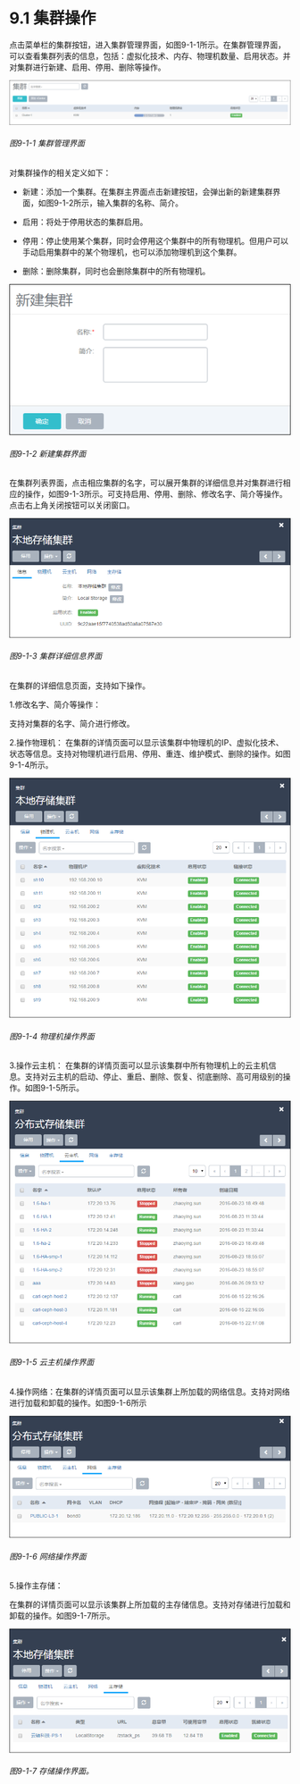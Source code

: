 # 9.1 集群操作

点击菜单栏的集群按钮，进入集群管理界面，如图9-1-1所示。在集群管理界面，可以查看集群列表的信息，包括：虚拟化技术、内存、物理机数量、启用状态。并对集群进行新建、启用、停用、删除等操作。

![png](../images/9-1-1.png "图9-1-1 集群管理界面")

###### 图9-1-1 集群管理界面

对集群操作的相关定义如下：

* 新建：添加一个集群。在集群主界面点击新建按钮，会弹出新的新建集群界面，如图9-1-2所示，输入集群的名称、简介。

* 启用：将处于停用状态的集群启用。

* 停用：停止使用某个集群，同时会停用这个集群中的所有物理机。但用户可以手动启用集群中的某个物理机，也可以添加物理机到这个集群。

* 删除：删除集群，同时也会删除集群中的所有物理机。

![png](../images/9-1-2.png "图9-1-2 新建集群界面")

###### 图9-1-2 新建集群界面

在集群列表界面，点击相应集群的名字，可以展开集群的详细信息并对集群进行相应的操作，如图9-1-3所示。可支持启用、停用、删除、修改名字、简介等操作。点击右上角关闭按钮可以关闭窗口。

![png](../images/9-1-3.png "图9-1-3  集群详细信息界面")

###### 图9-1-3  集群详细信息界面

在集群的详细信息页面，支持如下操作。

1.修改名字、简介等操作：

支持对集群的名字、简介进行修改。

2.操作物理机：
在集群的详情页面可以显示该集群中物理机的IP、虚拟化技术、状态等信息。支持对物理机进行启用、停用、重连、维护模式、删除的操作。如图9-1-4所示。

![png](../images/9-1-4.png "图9-1-4  物理机操作界面")
###### 图9-1-4  物理机操作界面

3.操作云主机：
在集群的详情页面可以显示该集群中所有物理机上的云主机信息。支持对云主机的启动、停止、重启、删除、恢复、彻底删除、高可用级别的操作。如图9-1-5所示。

![png](../images/9-1-5.png "图9-1-5 云主机操作界面")
###### 图9-1-5 云主机操作界面

4.操作网络：在集群的详情页面可以显示该集群上所加载的网络信息。支持对网络进行加载和卸载的操作。如图9-1-6所示

![png](../images/9-1-6.png "图9-1-6 网络操作界面")
###### 图9-1-6 网络操作界面


5.操作主存储：

在集群的详情页面可以显示该集群上所加载的主存储信息。支持对存储进行加载和卸载的操作。如图9-1-7所示。

![png](../images/9-1-7.png "图9-1-7 存储操作界面")
###### 图9-1-7 存储操作界面。